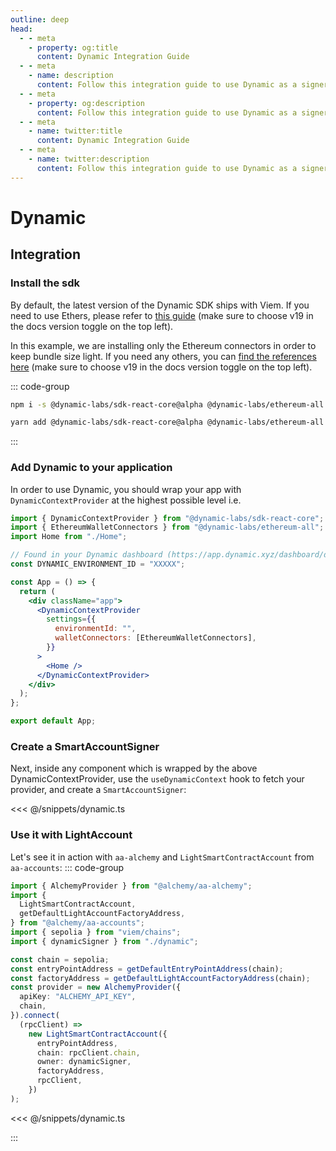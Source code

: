 ```yaml
---
outline: deep
head:
  - - meta
    - property: og:title
      content: Dynamic Integration Guide
  - - meta
    - name: description
      content: Follow this integration guide to use Dynamic as a signer with Account Kit, a vertically integrated stack for building apps that support ERC-4337.
  - - meta
    - property: og:description
      content: Follow this integration guide to use Dynamic as a signer with Account Kit, a vertically integrated stack for building apps that support ERC-4337.
  - - meta
    - name: twitter:title
      content: Dynamic Integration Guide
  - - meta
    - name: twitter:description
      content: Follow this integration guide to use Dynamic as a signer with Account Kit, a vertically integrated stack for building apps that support ERC-4337.
---
```


# Dynamic

## Integration

### Install the sdk

By default, the latest version of the Dynamic SDK ships with Viem. If you need to use Ethers, please refer to [this guide](https://docs.dynamic.xyz/quickstart) (make sure to choose v19 in the docs version toggle on the top left).

In this example, we are installing only the Ethereum connectors in order to keep bundle size light. If you need any others, you can [find the references here](https://docs.dynamic.xyz/quickstart#choosing-the-right-packages) (make sure to choose v19 in the docs version toggle on the top left).

::: code-group

```bash [npm]
npm i -s @dynamic-labs/sdk-react-core@alpha @dynamic-labs/ethereum-all
```

```bash [yarn]
yarn add @dynamic-labs/sdk-react-core@alpha @dynamic-labs/ethereum-all
```

:::

### Add Dynamic to your application

In order to use Dynamic, you should wrap your app with `DynamicContextProvider` at the highest possible level i.e.

```jsx
import { DynamicContextProvider } from "@dynamic-labs/sdk-react-core";
import { EthereumWalletConnectors } from "@dynamic-labs/ethereum-all";
import Home from "./Home";

// Found in your Dynamic dashboard (https://app.dynamic.xyz/dashboard/developer)
const DYNAMIC_ENVIRONMENT_ID = "XXXXX";

const App = () => {
  return (
    <div className="app">
      <DynamicContextProvider
        settings={{
          environmentId: "",
          walletConnectors: [EthereumWalletConnectors],
        }}
      >
        <Home />
      </DynamicContextProvider>
    </div>
  );
};

export default App;
```

### Create a SmartAccountSigner

Next, inside any component which is wrapped by the above DynamicContextProvider, use the `useDynamicContext` hook to fetch your provider, and create a `SmartAccountSigner`:

<<< @/snippets/dynamic.ts

### Use it with LightAccount

Let's see it in action with `aa-alchemy` and `LightSmartContractAccount` from `aa-accounts`:
::: code-group

```ts [example.ts]
import { AlchemyProvider } from "@alchemy/aa-alchemy";
import {
  LightSmartContractAccount,
  getDefaultLightAccountFactoryAddress,
} from "@alchemy/aa-accounts";
import { sepolia } from "viem/chains";
import { dynamicSigner } from "./dynamic";

const chain = sepolia;
const entryPointAddress = getDefaultEntryPointAddress(chain);
const factoryAddress = getDefaultLightAccountFactoryAddress(chain);
const provider = new AlchemyProvider({
  apiKey: "ALCHEMY_API_KEY",
  chain,
}).connect(
  (rpcClient) =>
    new LightSmartContractAccount({
      entryPointAddress,
      chain: rpcClient.chain,
      owner: dynamicSigner,
      factoryAddress,
      rpcClient,
    })
);
```

<<< @/snippets/dynamic.ts

:::
